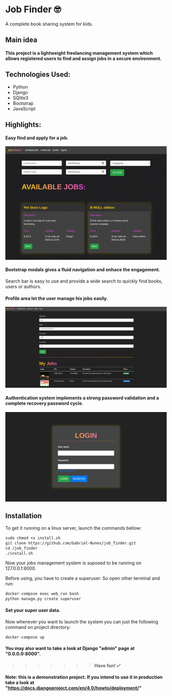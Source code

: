 
# Job Finder 🤓

A complete book sharing system for kids.

## Main idea

#### This project is a lightweight freelancing management system which allows registered users to find and assign jobs in a secure environment.

## Technologies Used:
- Python
- Django
- SQlite3
- Bootstrap
- JavaScript
    
## Highlights:

#### Easy find and apply for a job.

![Demo](screenshots/get_job.gif)

#### Bootstrap modals gives a fluid navigation and enhace the engagement.

Search bar is easy to use and provide a wide search to quickly find books, users or authors.

#### Profile area let the user manage his jobs easily.
![alt](screenshots/profile_area.png)

#### Authentication system implements a strong password validation and a complete recovery password cycle.

![alt](screenshots/login.png)

## Installation

To get it running on a linux server, launch the commands bellow:

    sudo chmod +x install.sh
    git clone https://github.com/Gabriel-Nunes/job_finder.git
    cd /job_finder
    ./install.sh
 
Now your jobs management system is suposed to be running on 127.0.0.1:8000.

Before using, you have to create a superuser. So open other terminal and run:
    
    docker-compose exec web_run bash
    python manage.py create superuser

#### Set your super user data.
Now whenever you want to launch the system you can just the following command on project directory:
 
    docker-compose up

#### You may also want to take a look at Django "admin" page at "0.0.0.0:8000".

>>>>>>> #### Have fun! ✅

**Note: this is a demonstration project. If you intend to use it in production take a look at "https://docs.djangoproject.com/en/4.0/howto/deployment/"**
